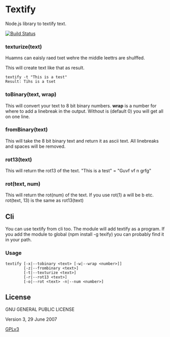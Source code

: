 # Textify

Node.js library to textify text.

[![Build Status](https://travis-ci.org/flogvit/textify.png)](https://travis-ci.org/flogvit/textify)

### texturize(text)

Huamns can eaisly raed txet wehre the middle leettrs are shulffed.

This will create text like that as result.

	textify -t "This is a test"
	Result: Tihs is a tset

### toBinary(text, wrap)

This will convert your text to 8 bit binary numbers. **wrap** is a number for where
to add a linebreak in the output. Without is (default 0) you will get all on one line.

### fromBinary(text)

This will take the 8 bit binary text and return it as ascii text. All linebreaks and
spaces will be removed.

### rot13(text)

This will return the rot13 of the text. "This is a test" = "Guvf vf n grfg"

### rot(text, num)

This will return the rot(num) of the text. If you use rot(1) a will be b etc.
rot(text, 13) is the same as rot13(text)

## Cli

You can use textify from cli too. The module will add textify as a program. If you add the
module to global (npm install -g texify) you can probably find it in your path.

### Usage


	textify [-x|--tobinary <text> [-w|--wrap <number>]] 
	        [-z|--frombinary <text>]
	        [-t|--texturize <text>]
	        [-r|--rot13 <text>]
	        [-o|--rot <text> -n|--num <number>]

## License

GNU GENERAL PUBLIC LICENSE

Version 3, 29 June 2007

[GPLv3](http://www.gnu.org/licenses/gpl-3.0.html)